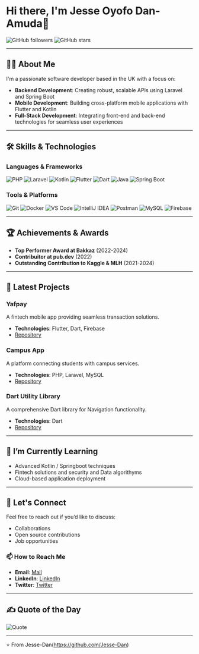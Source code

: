 # Hi there, I'm Jesse Oyofo Dan-Amuda👋

![GitHub followers](https://img.shields.io/github/followers/Jesse-Dan?label=Followers&style=social)
![GitHub stars](https://img.shields.io/github/stars/Jesse-Dan?label=Stars&style=social)

---

## 👨‍💻 About Me

I'm a passionate software developer based in the UK with a focus on:
- **Backend Development**: Creating robust, scalable APIs using Laravel and Spring Boot
- **Mobile Development**: Building cross-platform mobile applications with Flutter and Kotlin
- **Full-Stack Development**: Integrating front-end and back-end technologies for seamless user experiences

---

## 🛠️ Skills & Technologies

### Languages & Frameworks
![PHP](https://img.shields.io/badge/-PHP-777BB4?style=for-the-badge&logo=php&logoColor=white)
![Laravel](https://img.shields.io/badge/-Laravel-FF2D20?style=for-the-badge&logo=laravel&logoColor=white)
![Kotlin](https://img.shields.io/badge/-Kotlin-0095D5?style=for-the-badge&logo=kotlin&logoColor=white)
![Flutter](https://img.shields.io/badge/-Flutter-02569B?style=for-the-badge&logo=flutter&logoColor=white)
![Dart](https://img.shields.io/badge/-Dart-0175C2?style=for-the-badge&logo=dart&logoColor=white)
![Java](https://img.shields.io/badge/-Java-007396?style=for-the-badge&logo=java&logoColor=white)
![Spring Boot](https://img.shields.io/badge/-Spring%20Boot-6DB33F?style=for-the-badge&logo=spring-boot&logoColor=white)

### Tools & Platforms
![Git](https://img.shields.io/badge/-Git-F05032?style=for-the-badge&logo=git&logoColor=white)
![Docker](https://img.shields.io/badge/-Docker-2496ED?style=for-the-badge&logo=docker&logoColor=white)
![VS Code](https://img.shields.io/badge/-VS%20Code-007ACC?style=for-the-badge&logo=visual-studio-code&logoColor=white)
![IntelliJ IDEA](https://img.shields.io/badge/-IntelliJ%20IDEA-000000?style=for-the-badge&logo=intellij-idea&logoColor=white)
![Postman](https://img.shields.io/badge/-Postman-FF6C37?style=for-the-badge&logo=postman&logoColor=white)
![MySQL](https://img.shields.io/badge/-MySQL-4479A1?style=for-the-badge&logo=mysql&logoColor=white)
![Firebase](https://img.shields.io/badge/-Firebase-FFCA28?style=for-the-badge&logo=firebase&logoColor=black)

---

## 🏆 Achievements & Awards

- **Top Performer Award at Bakkaz** (2022-2024)
- **Contribuitor at pub.dev** (2022)
- **Outstanding Contribution to Kaggle & MLH** (2021-2024)

---

## 🚀 Latest Projects

### Yafpay
A fintech mobile app providing seamless transaction solutions.
- **Technologies**: Flutter, Dart, Firebase
- [Repository](https://github.com/Jesse-Dan/yafpay)

### Campus App
A platform connecting students with campus services.
- **Technologies**: PHP, Laravel, MySQL
- [Repository](https://github.com/Jesse-Dan/campus-app)

### Dart Utility Library
A comprehensive Dart library for Navigation functionality.
- **Technologies**: Dart
- [Repository](https://github.com/Jesse-Dan/go_navigator)

---

## 🌱 I’m Currently Learning

- Advanced Kotlin / Springboot techniques
- Fintech solutions and security and Data algorithyms
- Cloud-based application deployment

---

## 💬 Let's Connect

Feel free to reach out if you’d like to discuss:
- Collaborations
- Open source contributions
- Job opportunities

### 📫 How to Reach Me
- **Email**: [Mail](mailto:jessedan160@gmail.com)
- **LinkedIn**: [LinkedIn](linkedin.com/in/sir-jesse-dan-amuda-99895322a/)
- **Twitter**: [Twitter](https://x.com/jessedan160)

---

## ✍️ Quote of the Day

![Quote](https://quotes-github-readme.vercel.app/api?type=horizontal&theme=radical)

---

⭐️ From Jesse-Dan(https://github.com/Jesse-Dan)
